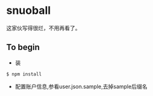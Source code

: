 # snuoball
这家伙写得很烂，不用再看了。





## To begin
* 装
``` bash
$ npm install
```
* 配置账户信息,参看user.json.sample,去掉sample后缀名

